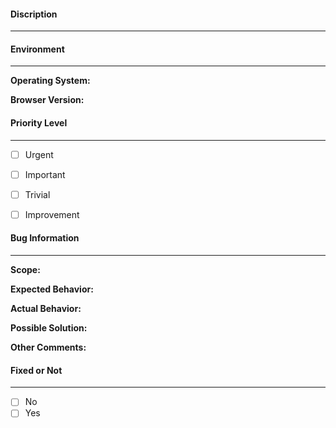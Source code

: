 #### Discription

---

<short discription of the bug>



#### Environment

---

**Operating System:** <Operating System>

**Browser Version:** <Browser Version>



#### Priority Level

---

- [ ] Urgent <Urgent bug affecting the running of the game>
- [ ] Important <Serious bug defects that harms the user experience>
- [ ] Trivial <Minor bugs with tiny influence>
- [ ] Improvement <Possible Improvement for game development>



#### Bug Information

---

**Scope:** <game element>

**Expected Behavior:** <Expected behaviors>

**Actual Behavior:** <Actual presentation of the game>

**Possible Solution:** <Possible solution to fix the bug>

**Other Comments:** <Other comments to include>



#### Fixed or Not

---

- [ ] No
- [ ] Yes